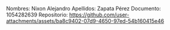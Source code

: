 Nombres: Nixon Alejandro
Apellidos: Zapata Pérez 
Documento: 1054282639
Repositorio: https://github.com/user-attachments/assets/ba8c9402-07d9-4650-97ed-54b160415e46
